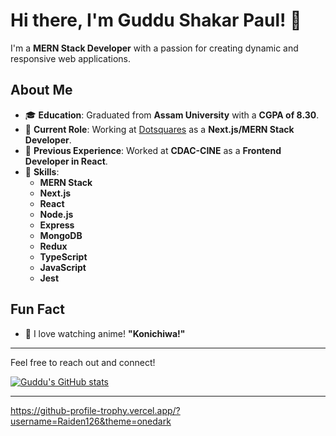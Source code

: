 # Hi there, I'm Guddu Shakar Paul! 👋

I'm a **MERN Stack Developer** with a passion for creating dynamic and responsive web applications.

## About Me

- 🎓 **Education**: Graduated from **Assam University** with a **CGPA of 8.30**.
- 💼 **Current Role**: Working at [Dotsquares](https://www.dotsquares.com/) as a **Next.js/MERN Stack Developer**.
- 💼 **Previous Experience**: Worked at **CDAC-CINE** as a **Frontend Developer in React**.
- 🎯 **Skills**:
  - **MERN Stack**
  - **Next.js**
  - **React**
  - **Node.js**
  - **Express**
  - **MongoDB**
  - **Redux**
  - **TypeScript**
  - **JavaScript**
  - **Jest**

## Fun Fact

- 🎥 I love watching anime! **"Konichiwa!"**

---

Feel free to reach out and connect!

[![Guddu's GitHub stats](https://github-readme-stats.vercel.app/api?username=Raiden126)](https://github.com/Raiden126/github-readme-stats)

---

https://github-profile-trophy.vercel.app/?username=Raiden126&theme=onedark

<!--
**Raiden126/Raiden126** is a ✨ _special_ ✨ repository because its `README.md` (this file) appears on your GitHub profile.

Here are some ideas to get you started:

- 🔭 I’m currently working on ...
- 🌱 I’m currently learning ...
- 👯 I’m looking to collaborate on ...
- 🤔 I’m looking for help with ...
- 💬 Ask me about ...
- 📫 How to reach me: ...
- 😄 Pronouns: ...
- ⚡ Fun fact: ...
-->
